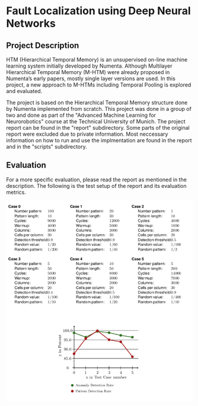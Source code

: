 # Fault Localization using Deep Neural Networks

## Project Description

HTM (Hierarchical Temporal Memory) is an unsupervised on-line machine learning system initially developed by Numenta. Although Multilayer Hierarchical Temporal Memory (M-HTM) were already proposed in Numenta’s early papers, mostly single layer versions are used. In this project, a new approach to M-HTMs including Temporal Pooling is explored and evaluated.

The project is based on the Hierarchical Temporal Memory structure done by Numenta implemented from scratch. This project was done in a group of two and done as part of the "Advanced Machine Learning for Neurorobotics" course at the Technical University of Munich. The project report can be found in the "report" subdirectory. Some parts of the original report were excluded due to private information. Most neccessary information on how to run and use the implmentation are found in the report and in the "scripts" subdirectory.

## Evaluation

For a more specific evaluation, please read the report as mentioned in the description. The following is the test setup of the report and its evaluation metrics.

![Evaluation of Multilayer Hierarchical Temporal Memory](https://github.com/KehxD/Multilay_Hierarchical_Temporal_Memory/blob/master/report/eval_mhtm.png)
